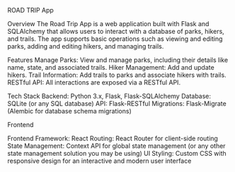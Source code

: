 ROAD TRIP App

Overview
The Road Trip App is a web application built with Flask and SQLAlchemy that allows users to interact with a database of parks, hikers, and trails. The app supports basic operations such as viewing and editing parks, adding and editing hikers, and managing trails.

Features
Manage Parks: View and manage parks, including their details like name, state, and associated trails.
Hiker Management: Add and update hikers.
Trail Information: Add trails to parks and associate hikers with trails.
RESTful API: All interactions are exposed via a RESTful API.

Tech Stack
Backend: Python 3.x, Flask, Flask-SQLAlchemy
Database: SQLite (or any SQL database)
API: Flask-RESTful
Migrations: Flask-Migrate (Alembic for database schema migrations)

Frontend

Frontend Framework: React
Routing: React Router for client-side routing
State Management: Context API for global state management (or any other state management solution you may be using)
UI Styling: Custom CSS with responsive design for an interactive and modern user interface
